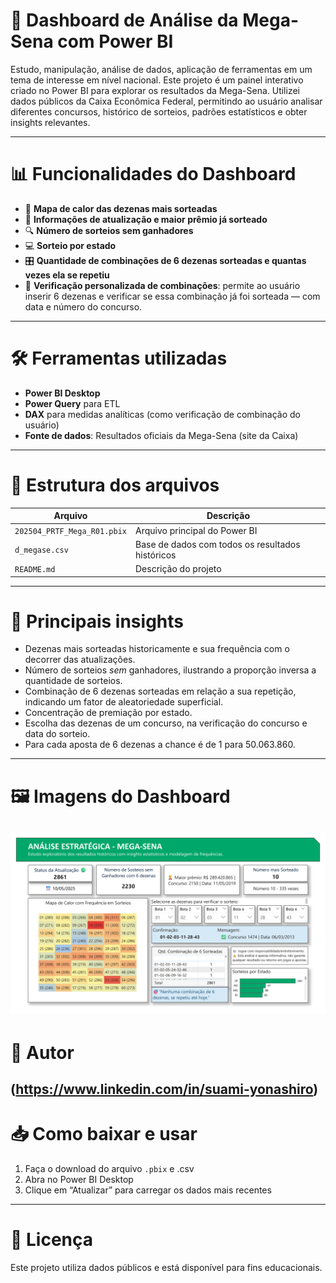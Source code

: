 # 🎯 Dashboard de Análise da Mega-Sena com Power BI

Estudo, manipulação, análise de dados, aplicação de ferramentas em um tema de interesse em nível nacional.
Este projeto é um painel interativo criado no Power BI para explorar os resultados da Mega-Sena.
Utilizei dados públicos da Caixa Econômica Federal, permitindo ao usuário analisar diferentes concursos, histórico de sorteios, padrões estatísticos e obter insights relevantes.

---

# 📊 Funcionalidades do Dashboard

- 🔢 **Mapa de calor das dezenas mais sorteadas**
- 📅 **Informações de atualização e maior prêmio já sorteado**
- 🔍 **Número de sorteios sem ganhadores**
- 💻 **Sorteio por estado**
- 🎛️ **Quantidade de combinações de 6 dezenas sorteadas e quantas vezes ela se repetiu**
- 🎯 **Verificação personalizada de combinações**: permite ao usuário inserir 6 dezenas e verificar se essa combinação já foi sorteada — com data e número do concurso.
---

# 🛠️ Ferramentas utilizadas

- **Power BI Desktop**
- **Power Query** para ETL
- **DAX** para medidas analíticas (como verificação de combinação do usuário)
- **Fonte de dados**: Resultados oficiais da Mega-Sena (site da Caixa)
---

# 📁 Estrutura dos arquivos

| Arquivo | Descrição |
|---------|-----------|
| `202504_PRTF_Mega_R01.pbix` | Arquivo principal do Power BI |
| `d_megase.csv` | Base de dados com todos os resultados históricos |
| `README.md` | Descrição do projeto |
---

# 🧠 Principais insights

- Dezenas mais sorteadas historicamente e sua frequência com o decorrer das atualizações. 
- Número de sorteios *sem* ganhadores, ilustrando a proporção inversa a quantidade de sorteios.
- Combinação de 6 dezenas sorteadas em relação a sua repetição, indicando um fator de aleatoriedade superficial.
- Concentração de premiação por estado.
- Escolha das dezenas de um concurso, na verificação do concurso e data do sorteio.
- Para cada aposta de 6 dezenas a chance é de 1 para 50.063.860.
---

# 🖼️ Imagens do Dashboard

![Dashboard](dashboard-megasena.jpg)
---

# 📌 Autor

(https://www.linkedin.com/in/suami-yonashiro)
---

# 📥 Como baixar e usar

1. Faça o download do arquivo `.pbix` e .csv
2. Abra no Power BI Desktop
3. Clique em “Atualizar” para carregar os dados mais recentes
---

# 📜 Licença

Este projeto utiliza dados públicos e está disponível para fins educacionais.
